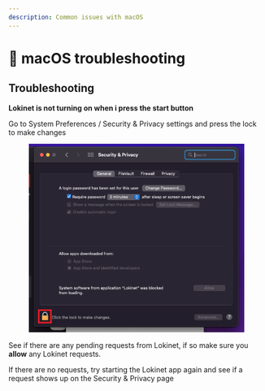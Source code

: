 ```yaml
---
description: Common issues with macOS
---
```


# 🍎 macOS troubleshooting

## Troubleshooting

**Lokinet is not turning on when i press the start button**

Go to System Preferences / Security & Privacy settings and press the lock to make changes

<figure><img src="../../../.gitbook/assets/Screen Shot 2022-10-11 at 2.35.17 pm (1).png" alt=""><figcaption></figcaption></figure>

See if there are any pending requests from Lokinet, if so make sure you **allow** any Lokinet requests.

If there are no requests, try starting the Lokinet app again and see if a request shows up on the Security & Privacy page

